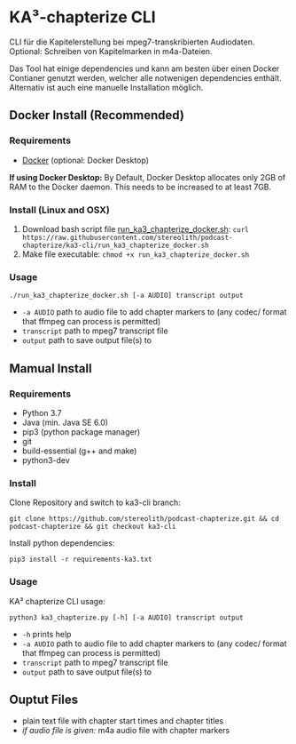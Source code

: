 # KA³-chapterize CLI

CLI für die Kapitelerstellung bei mpeg7-transkribierten Audiodaten. Optional: Schreiben von Kapitelmarken in m4a-Dateien.

Das Tool hat einige dependencies und kann am besten über einen Docker Contianer genutzt werden, welcher alle notwenigen dependencies enthält. Alternativ ist auch eine manuelle Installation möglich.

## Docker Install (Recommended)

### Requirements

- [Docker](https://docs.docker.com/get-docker/) (optional: Docker Desktop)

__If using Docker Desktop:__ By Default, Docker Desktop allocates only 2GB of RAM to the Docker daemon. This needs to be increased to at least 7GB.

### Install (Linux and OSX)

1. Download bash script file [run_ka3_chapterize_docker.sh](run_ka3_chapterize_docker.sh): `curl https://raw.githubusercontent.com/stereolith/podcast-chapterize/ka3-cli/run_ka3_chapterize_docker.sh`
2. Make file executable: `chmod +x run_ka3_chapterize_docker.sh`

### Usage

    ./run_ka3_chapterize_docker.sh [-a AUDIO] transcript output

- `-a AUDIO` path to audio file to add chapter markers to (any codec/ format that ffmpeg can process is permitted)
- `transcript` path to mpeg7 transcript file
- `output`  path to save output file(s) to

## Mamual Install

### Requirements

- Python 3.7
- Java (min. Java SE 6.0)
- pip3 (python package manager)
- git
- build-essential (g++ and make)
- python3-dev

### Install

Clone Repository and switch to ka3-cli branch:

    git clone https://github.com/stereolith/podcast-chapterize.git && cd podcast-chapterize && git checkout ka3-cli

Install python dependencies:

    pip3 install -r requirements-ka3.txt

### Usage

KA³ chapterize CLI usage:

    python3 ka3_chapterize.py [-h] [-a AUDIO] transcript output

- `-h` prints help
- `-a AUDIO` path to audio file to add chapter markers to (any codec/ format that ffmpeg can process is permitted)
- `transcript` path to mpeg7 transcript file
- `output`  path to save output file(s) to

## Ouptut Files

- plain text file with chapter start times and chapter titles
- _if audio file is given:_ m4a audio file with chapter markers